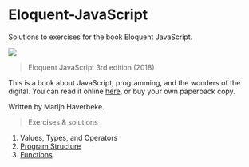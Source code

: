 # Eloquent-JavaScript
Solutions to exercises for the book Eloquent JavaScript.

![](https://images-na.ssl-images-amazon.com/images/I/51InjRPaF7L._SX377_BO1,204,203,200_.jpg)

> Eloquent JavaScript
3rd edition (2018)

This is a book about JavaScript, programming, and the wonders of the digital. You can read it online [here](https://eloquentjavascript.net/), or buy your own paperback copy.

Written by Marijn Haverbeke.

> Exercises & solutions

1. Values, Types, and Operators
2. [Program Structure](https://github.com/omerhassan/Eloquent-JavaScript/tree/master/02.%20Program%20Structure)
3. [Functions](https://github.com/omerhassan/Eloquent-JavaScript/tree/master/03.%20Functions)